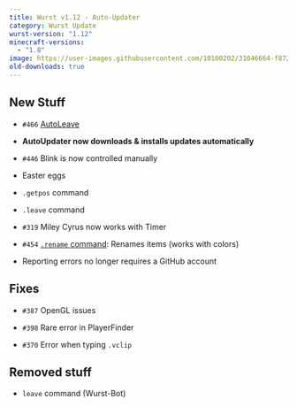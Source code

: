 ```yaml
---
title: Wurst v1.12 - Auto-Updater
category: Wurst Update
wurst-version: "1.12"
minecraft-versions:
  - "1.8"
image: https://user-images.githubusercontent.com/10100202/31046664-f8728a42-a5fc-11e7-9a1b-0befead8fc32.jpg
old-downloads: true
---
```

## New Stuff

- `#466` [AutoLeave](https://wiki.wurstclient.net/autoleave)

- **AutoUpdater now downloads & installs updates automatically**

- `#446` Blink is now controlled manually

- Easter eggs

- `.getpos` command

- `.leave` command

- `#319` Miley Cyrus now works with Timer

- `#454` [`.rename` command](https://wiki.wurstclient.net/cmd/rename): Renames items (works with colors)

- Reporting errors no longer requires a GitHub account

## Fixes

- `#387` OpenGL issues

- `#398` Rare error in PlayerFinder

- `#370` Error when typing `.vclip`

## Removed stuff

- `leave` command (Wurst-Bot)
